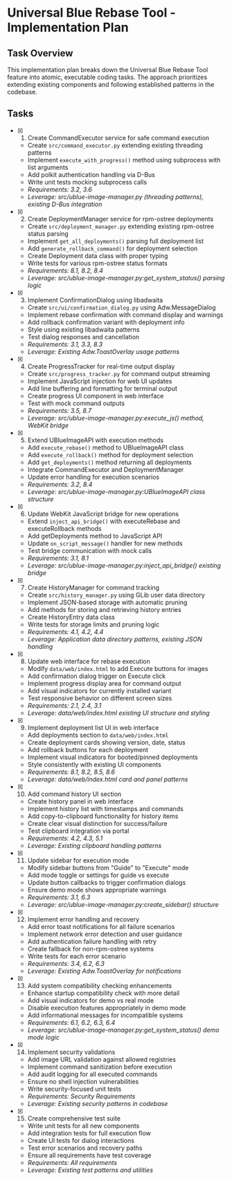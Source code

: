 # Universal Blue Rebase Tool - Implementation Plan

## Task Overview
This implementation plan breaks down the Universal Blue Rebase Tool feature into atomic, executable coding tasks. The approach prioritizes extending existing components and following established patterns in the codebase.

## Tasks

- [x] 1. Create CommandExecutor service for safe command execution
  - Create `src/command_executor.py` extending existing threading patterns
  - Implement `execute_with_progress()` method using subprocess with list arguments
  - Add polkit authentication handling via D-Bus
  - Write unit tests mocking subprocess calls
  - _Requirements: 3.2, 3.6_
  - _Leverage: src/ublue-image-manager.py (threading patterns), existing D-Bus integration_

- [x] 2. Create DeploymentManager service for rpm-ostree deployments
  - Create `src/deployment_manager.py` extending existing rpm-ostree status parsing
  - Implement `get_all_deployments()` parsing full deployment list
  - Add `generate_rollback_command()` for deployment selection
  - Create Deployment data class with proper typing
  - Write tests for various rpm-ostree status formats
  - _Requirements: 8.1, 8.2, 8.4_
  - _Leverage: src/ublue-image-manager.py:get_system_status() parsing logic_

- [x] 3. Implement ConfirmationDialog using libadwaita
  - Create `src/ui/confirmation_dialog.py` using Adw.MessageDialog
  - Implement rebase confirmation with command display and warnings
  - Add rollback confirmation variant with deployment info
  - Style using existing libadwaita patterns
  - Test dialog responses and cancellation
  - _Requirements: 3.1, 3.3, 8.3_
  - _Leverage: Existing Adw.ToastOverlay usage patterns_

- [x] 4. Create ProgressTracker for real-time output display
  - Create `src/progress_tracker.py` for command output streaming
  - Implement JavaScript injection for web UI updates
  - Add line buffering and formatting for terminal output
  - Create progress UI component in web interface
  - Test with mock command outputs
  - _Requirements: 3.5, 8.7_
  - _Leverage: src/ublue-image-manager.py:execute_js() method, WebKit bridge_

- [x] 5. Extend UBlueImageAPI with execution methods
  - Add `execute_rebase()` method to UBlueImageAPI class
  - Add `execute_rollback()` method for deployment selection
  - Add `get_deployments()` method returning all deployments
  - Integrate CommandExecutor and DeploymentManager
  - Update error handling for execution scenarios
  - _Requirements: 3.2, 8.4_
  - _Leverage: src/ublue-image-manager.py:UBlueImageAPI class structure_

- [x] 6. Update WebKit JavaScript bridge for new operations
  - Extend `inject_api_bridge()` with executeRebase and executeRollback methods
  - Add getDeployments method to JavaScript API
  - Update `on_script_message()` handler for new methods
  - Test bridge communication with mock calls
  - _Requirements: 3.1, 8.1_
  - _Leverage: src/ublue-image-manager.py:inject_api_bridge() existing bridge_

- [x] 7. Create HistoryManager for command tracking
  - Create `src/history_manager.py` using GLib user data directory
  - Implement JSON-based storage with automatic pruning
  - Add methods for storing and retrieving history entries
  - Create HistoryEntry data class
  - Write tests for storage limits and pruning logic
  - _Requirements: 4.1, 4.2, 4.4_
  - _Leverage: Application data directory patterns, existing JSON handling_

- [x] 8. Update web interface for rebase execution
  - Modify `data/web/index.html` to add Execute buttons for images
  - Add confirmation dialog trigger on Execute click
  - Implement progress display area for command output
  - Add visual indicators for currently installed variant
  - Test responsive behavior on different screen sizes
  - _Requirements: 2.1, 2.4, 3.1_
  - _Leverage: data/web/index.html existing UI structure and styling_

- [x] 9. Implement deployment list UI in web interface
  - Add deployments section to `data/web/index.html`
  - Create deployment cards showing version, date, status
  - Add rollback buttons for each deployment
  - Implement visual indicators for booted/pinned deployments
  - Style consistently with existing UI components
  - _Requirements: 8.1, 8.2, 8.5, 8.6_
  - _Leverage: data/web/index.html card and panel patterns_

- [x] 10. Add command history UI section
  - Create history panel in web interface
  - Implement history list with timestamps and commands
  - Add copy-to-clipboard functionality for history items
  - Create clear visual distinction for success/failure
  - Test clipboard integration via portal
  - _Requirements: 4.2, 4.3, 5.1_
  - _Leverage: Existing clipboard handling patterns_

- [x] 11. Update sidebar for execution mode
  - Modify sidebar buttons from "Guide" to "Execute" mode
  - Add mode toggle or settings for guide vs execute
  - Update button callbacks to trigger confirmation dialogs
  - Ensure demo mode shows appropriate warnings
  - _Requirements: 3.1, 6.3_
  - _Leverage: src/ublue-image-manager.py:create_sidebar() structure_

- [x] 12. Implement error handling and recovery
  - Add error toast notifications for all failure scenarios
  - Implement network error detection and user guidance
  - Add authentication failure handling with retry
  - Create fallback for non-rpm-ostree systems
  - Write tests for each error scenario
  - _Requirements: 3.4, 6.2, 6.3_
  - _Leverage: Existing Adw.ToastOverlay for notifications_

- [x] 13. Add system compatibility checking enhancements
  - Enhance startup compatibility check with more detail
  - Add visual indicators for demo vs real mode
  - Disable execution features appropriately in demo mode
  - Add informational messages for incompatible systems
  - _Requirements: 6.1, 6.2, 6.3, 6.4_
  - _Leverage: src/ublue-image-manager.py:get_system_status() demo mode logic_

- [x] 14. Implement security validations
  - Add image URL validation against allowed registries
  - Implement command sanitization before execution
  - Add audit logging for all executed commands
  - Ensure no shell injection vulnerabilities
  - Write security-focused unit tests
  - _Requirements: Security Requirements_
  - _Leverage: Existing security patterns in codebase_

- [x] 15. Create comprehensive test suite
  - Write unit tests for all new components
  - Add integration tests for full execution flow
  - Create UI tests for dialog interactions
  - Test error scenarios and recovery paths
  - Ensure all requirements have test coverage
  - _Requirements: All requirements_
  - _Leverage: Existing test patterns and utilities_